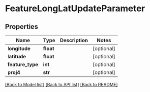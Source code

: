 # FeatureLongLatUpdateParameter

## Properties
Name | Type | Description | Notes
------------ | ------------- | ------------- | -------------
**longitude** | **float** |  | [optional] 
**latitude** | **float** |  | [optional] 
**feature_type** | **int** |  | [optional] 
**proj4** | **str** |  | [optional] 

[[Back to Model list]](../README.md#documentation-for-models) [[Back to API list]](../README.md#documentation-for-api-endpoints) [[Back to README]](../README.md)


